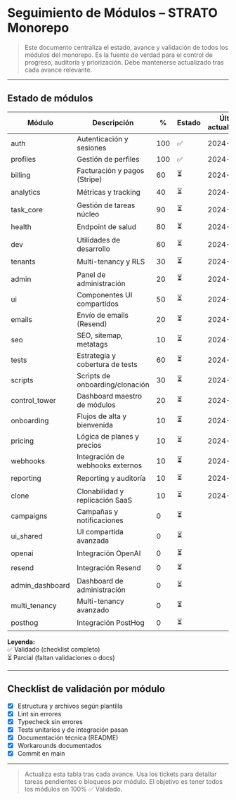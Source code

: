 # Seguimiento de Módulos – STRATO Monorepo

> Este documento centraliza el estado, avance y validación de todos los módulos del monorepo. Es la fuente de verdad para el control de progreso, auditoría y priorización. Debe mantenerse actualizado tras cada avance relevante.

---

## Estado de módulos

| Módulo         | Descripción                        | %   | Estado   | Última actualización |
|----------------|------------------------------------|-----|----------|----------------------|
| auth           | Autenticación y sesiones           | 100 | ✅       | 2024-06-25           |
| profiles       | Gestión de perfiles                | 100 | ✅       | 2024-06-25           |
| billing        | Facturación y pagos (Stripe)       |  60 | ⏳       | 2024-06-25           |
| analytics      | Métricas y tracking                |  40 | ⏳       | 2024-06-25           |
| task_core      | Gestión de tareas núcleo           |  90 | ⏳       | 2024-06-25           |
| health         | Endpoint de salud                  |  80 | ⏳       | 2024-06-25           |
| dev            | Utilidades de desarrollo           |  60 | ⏳       | 2024-06-25           |
| tenants        | Multi-tenancy y RLS                |  30 | ⏳       | 2024-06-25           |
| admin          | Panel de administración            |  20 | ⏳       | 2024-06-25           |
| ui             | Componentes UI compartidos         |  50 | ⏳       | 2024-06-25           |
| emails         | Envío de emails (Resend)           |  20 | ⏳       | 2024-06-25           |
| seo            | SEO, sitemap, metatags             |  10 | ⏳       | 2024-06-25           |
| tests          | Estrategia y cobertura de tests    |  60 | ⏳       | 2024-06-25           |
| scripts        | Scripts de onboarding/clonación    |  30 | ⏳       | 2024-06-25           |
| control_tower  | Dashboard maestro de módulos       |  20 | ⏳       | 2024-06-25           |
| onboarding     | Flujos de alta y bienvenida        |  10 | ⏳       | 2024-06-25           |
| pricing        | Lógica de planes y precios         |  10 | ⏳       | 2024-06-25           |
| webhooks       | Integración de webhooks externos   |  10 | ⏳       | 2024-06-25           |
| reporting      | Reporting y auditoría              |  10 | ⏳       | 2024-06-25           |
| clone          | Clonabilidad y replicación SaaS    |  10 | ⏳       | 2024-06-25           |
| campaigns      | Campañas y notificaciones          |   0 | ⏳       |                      |
| ui_shared      | UI compartida avanzada             |   0 | ⏳       |                      |
| openai         | Integración OpenAI                 |   0 | ⏳       |                      |
| resend         | Integración Resend                 |   0 | ⏳       |                      |
| admin_dashboard| Dashboard de administración        |   0 | ⏳       |                      |
| multi_tenancy  | Multi-tenancy avanzado             |   0 | ⏳       |                      |
| posthog        | Integración PostHog                |   0 | ⏳       |                      |

**Leyenda:**  
✅ Validado (checklist completo)  
⏳ Parcial (faltan validaciones o docs)

---

## Checklist de validación por módulo
- [x] Estructura y archivos según plantilla
- [x] Lint sin errores
- [x] Typecheck sin errores
- [x] Tests unitarios y de integración pasan
- [x] Documentación técnica (README)
- [x] Workarounds documentados
- [x] Commit en main

---

> Actualiza esta tabla tras cada avance. Usa los tickets para detallar tareas pendientes o bloqueos por módulo. El objetivo es tener todos los módulos en 100% ✅ Validado. 